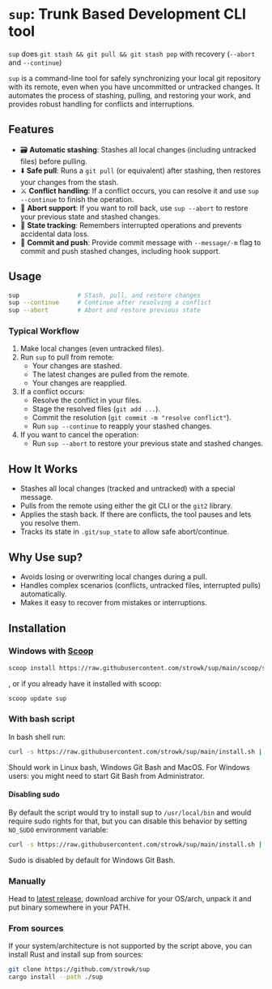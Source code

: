 # `sup`: Trunk Based Development CLI tool

`sup` does `git stash && git pull && git stash pop` with recovery (`--abort` and `--continue`)

`sup` is a command-line tool for safely synchronizing your local git repository with its remote, even when you have uncommitted or untracked changes. It automates the process of stashing, pulling, and restoring your work, and provides robust handling for conflicts and interruptions.

## Features

- 🗃️ **Automatic stashing**: Stashes all local changes (including untracked files) before pulling.
- ⬇️ **Safe pull**: Runs a `git pull` (or equivalent) after stashing, then restores your changes from the stash.
- ⚔️ **Conflict handling**: If a conflict occurs, you can resolve it and use `sup --continue` to finish the operation.
- 🛑 **Abort support**: If you want to roll back, use `sup --abort` to restore your previous state and stashed changes.
- 📝 **State tracking**: Remembers interrupted operations and prevents accidental data loss.
- 🚀 **Commit and push**: Provide commit message with `--message/-m` flag to commit and push stashed changes, including hook support.

## Usage

```sh
sup                # Stash, pull, and restore changes
sup --continue     # Continue after resolving a conflict
sup --abort        # Abort and restore previous state
```

### Typical Workflow

1. Make local changes (even untracked files).
2. Run `sup` to pull from remote:
    - Your changes are stashed.
    - The latest changes are pulled from the remote.
    - Your changes are reapplied.
3. If a conflict occurs:
    - Resolve the conflict in your files.
    - Stage the resolved files (`git add ...`).
    - Commit the resolution (`git commit -m "resolve conflict"`).
    - Run `sup --continue` to reapply your stashed changes.
4. If you want to cancel the operation:
    - Run `sup --abort` to restore your previous state and stashed changes.

## How It Works

- Stashes all local changes (tracked and untracked) with a special message.
- Pulls from the remote using either the git CLI or the `git2` library.
- Applies the stash back. If there are conflicts, the tool pauses and lets you resolve them.
- Tracks its state in `.git/sup_state` to allow safe abort/continue.

## Why Use sup?

- Avoids losing or overwriting local changes during a pull.
- Handles complex scenarios (conflicts, untracked files, interrupted pulls) automatically.
- Makes it easy to recover from mistakes or interruptions.

## Installation

### Windows with [Scoop](https://github.com/ScoopInstaller/Scoop)

```sh
scoop install https://raw.githubusercontent.com/strowk/sup/main/scoop/sup.json
```

, or if you already have it installed with scoop:

```sh
scoop update sup
```

### With bash script

In bash shell run:

```bash
curl -s https://raw.githubusercontent.com/strowk/sup/main/install.sh | bash
```

Should work in Linux bash, Windows Git Bash and MacOS.
For Windows users: you might need to start Git Bash from Administrator.

#### Disabling sudo

By default the script would try to install sup to `/usr/local/bin` and would require sudo rights for that,
but you can disable this behavior by setting `NO_SUDO` environment variable:

```bash
curl -s https://raw.githubusercontent.com/strowk/sup/main/install.sh | NO_SUDO=1 bash
```

Sudo is disabled by default for Windows Git Bash.

### Manually

Head to [latest release](https://github.com/strowk/sup/releases/latest), download archive for your OS/arch, unpack it and put binary somewhere in your PATH.

### From sources

If your system/architecture is not supported by the script above,
you can install Rust and install sup from sources:

```bash
git clone https://github.com/strowk/sup
cargo install --path ./sup
```
